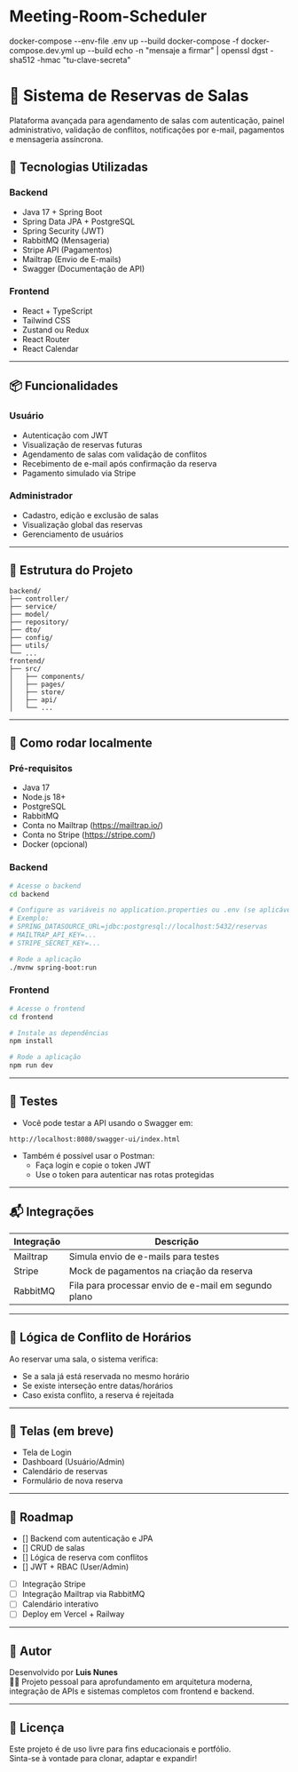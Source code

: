 # Meeting-Room-Scheduler
 docker-compose --env-file .env up --build
 docker-compose -f docker-compose.dev.yml up --build
echo -n "mensaje a firmar" | openssl dgst -sha512 -hmac "tu-clave-secreta"
# 🏢 Sistema de Reservas de Salas

Plataforma avançada para agendamento de salas com autenticação, painel administrativo, validação de conflitos, notificações por e-mail, pagamentos e mensageria assíncrona.

## 🔧 Tecnologias Utilizadas

### Backend
- Java 17 + Spring Boot
- Spring Data JPA + PostgreSQL
- Spring Security (JWT)
- RabbitMQ (Mensageria)
- Stripe API (Pagamentos)
- Mailtrap (Envio de E-mails)
- Swagger (Documentação de API)

### Frontend
- React + TypeScript
- Tailwind CSS
- Zustand ou Redux
- React Router
- React Calendar

---

## 📦 Funcionalidades

### Usuário
- Autenticação com JWT
- Visualização de reservas futuras
- Agendamento de salas com validação de conflitos
- Recebimento de e-mail após confirmação da reserva
- Pagamento simulado via Stripe

### Administrador
- Cadastro, edição e exclusão de salas
- Visualização global das reservas
- Gerenciamento de usuários

---

## 📁 Estrutura do Projeto

```
backend/
├── controller/
├── service/
├── model/
├── repository/
├── dto/
├── config/
├── utils/
└── ...
frontend/
├── src/
│   ├── components/
│   ├── pages/
│   ├── store/
│   ├── api/
│   └── ...
```

---

## 🚀 Como rodar localmente

### Pré-requisitos

- Java 17
- Node.js 18+
- PostgreSQL
- RabbitMQ
- Conta no Mailtrap (https://mailtrap.io/)
- Conta no Stripe (https://stripe.com/)
- Docker (opcional)

### Backend

```bash
# Acesse o backend
cd backend

# Configure as variáveis no application.properties ou .env (se aplicável)
# Exemplo:
# SPRING_DATASOURCE_URL=jdbc:postgresql://localhost:5432/reservas
# MAILTRAP_API_KEY=...
# STRIPE_SECRET_KEY=...

# Rode a aplicação
./mvnw spring-boot:run
```

### Frontend

```bash
# Acesse o frontend
cd frontend

# Instale as dependências
npm install

# Rode a aplicação
npm run dev
```

---

## 🧪 Testes

- Você pode testar a API usando o Swagger em:
```
http://localhost:8080/swagger-ui/index.html
```

- Também é possível usar o Postman:
    - Faça login e copie o token JWT
    - Use o token para autenticar nas rotas protegidas

---

## 📬 Integrações

| Integração | Descrição |
|------------|-----------|
| Mailtrap | Simula envio de e-mails para testes |
| Stripe | Mock de pagamentos na criação da reserva |
| RabbitMQ | Fila para processar envio de e-mail em segundo plano |

---

## 📆 Lógica de Conflito de Horários

Ao reservar uma sala, o sistema verifica:
- Se a sala já está reservada no mesmo horário
- Se existe interseção entre datas/horários
- Caso exista conflito, a reserva é rejeitada

---

## 📸 Telas (em breve)

- Tela de Login
- Dashboard (Usuário/Admin)
- Calendário de reservas
- Formulário de nova reserva

---

## 📌 Roadmap

- [] Backend com autenticação e JPA
- [] CRUD de salas
- [] Lógica de reserva com conflitos
- [] JWT + RBAC (User/Admin)
- [ ] Integração Stripe
- [ ] Integração Mailtrap via RabbitMQ
- [ ] Calendário interativo
- [ ] Deploy em Vercel + Railway

---

## 🧠 Autor

Desenvolvido por **Luis Nunes**  
👨‍💻 Projeto pessoal para aprofundamento em arquitetura moderna, integração de APIs e sistemas completos com frontend e backend.

---

## 📜 Licença

Este projeto é de uso livre para fins educacionais e portfólio.  
Sinta-se à vontade para clonar, adaptar e expandir!